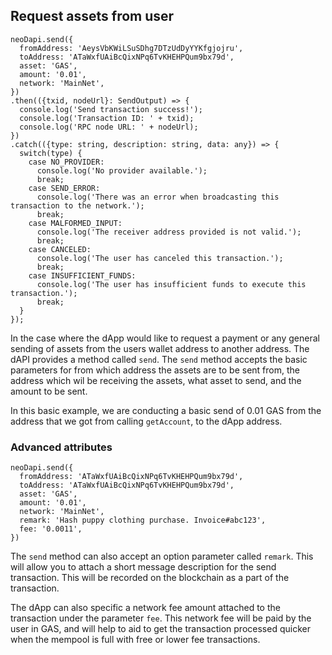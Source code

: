 ## Request assets from user

```
neoDapi.send({
  fromAddress: 'AeysVbKWiLSuSDhg7DTzUdDyYYKfgjojru',
  toAddress: 'ATaWxfUAiBcQixNPq6TvKHEHPQum9bx79d',
  asset: 'GAS',
  amount: '0.01',
  network: 'MainNet',
})
.then(({txid, nodeUrl}: SendOutput) => {
  console.log('Send transaction success!');
  console.log('Transaction ID: ' + txid);
  console.log('RPC node URL: ' + nodeUrl);
})
.catch(({type: string, description: string, data: any}) => {
  switch(type) {
    case NO_PROVIDER:
      console.log('No provider available.');
      break;
    case SEND_ERROR:
      console.log('There was an error when broadcasting this transaction to the network.');
      break;
    case MALFORMED_INPUT:
      console.log('The receiver address provided is not valid.');
      break;
    case CANCELED:
      console.log('The user has canceled this transaction.');
      break;
    case INSUFFICIENT_FUNDS:
      console.log('The user has insufficient funds to execute this transaction.');
      break;
  }
});
```

In the case where the dApp would like to request a payment or any general sending of assets from the users wallet address to another address. The dAPI provides a method called `send`. The `send` method accepts the basic parameters for from which address the assets are to be sent from, the address which wil be receiving the assets, what asset to send, and the amount to be sent.

In this basic example, we are conducting a basic send of 0.01 GAS from the address that we got from calling `getAccount`, to the dApp address.

### Advanced attributes

```
neoDapi.send({
  fromAddress: 'ATaWxfUAiBcQixNPq6TvKHEHPQum9bx79d',
  toAddress: 'ATaWxfUAiBcQixNPq6TvKHEHPQum9bx79d',
  asset: 'GAS',
  amount: '0.01',
  network: 'MainNet',
  remark: 'Hash puppy clothing purchase. Invoice#abc123',
  fee: '0.0011',
})
```

The `send` method can also accept an option parameter called `remark`. This will allow you to attach a short message description for the send transaction. This will be recorded on the blockchain as a part of the transaction.

The dApp can also specific a network fee amount attached to the transaction under the parameter `fee`. This network fee will be paid by the user in GAS, and will help to aid to get the transaction processed quicker when the mempool is full with free or lower fee transactions.
